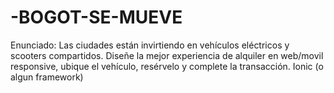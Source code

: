 # -BOGOT-SE-MUEVE
Enunciado: Las ciudades están invirtiendo en vehículos eléctricos y scooters compartidos. Diseñe la mejor experiencia de alquiler en web/movil responsive, ubique el vehículo, resérvelo y complete la transacción. Ionic (o algun framework)
